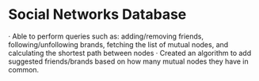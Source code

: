 # Social Networks Database
·	Able to perform queries such as: adding/removing friends, following/unfollowing brands, fetching the list of mutual nodes, and calculating the shortest path between nodes
·	Created an algorithm to add suggested friends/brands based on how many mutual nodes they have in common.
